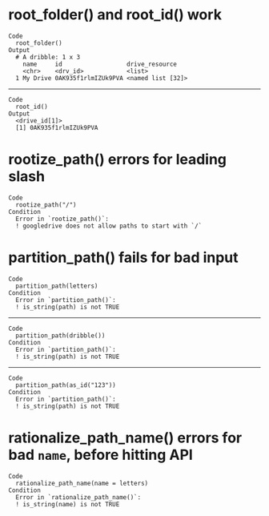 # root_folder() and root_id() work

    Code
      root_folder()
    Output
      # A dribble: 1 x 3
        name     id                  drive_resource   
        <chr>    <drv_id>            <list>           
      1 My Drive 0AK935f1rlmIZUk9PVA <named list [32]>

---

    Code
      root_id()
    Output
      <drive_id[1]>
      [1] 0AK935f1rlmIZUk9PVA

# rootize_path() errors for leading slash

    Code
      rootize_path("/")
    Condition
      Error in `rootize_path()`:
      ! googledrive does not allow paths to start with `/`

# partition_path() fails for bad input

    Code
      partition_path(letters)
    Condition
      Error in `partition_path()`:
      ! is_string(path) is not TRUE

---

    Code
      partition_path(dribble())
    Condition
      Error in `partition_path()`:
      ! is_string(path) is not TRUE

---

    Code
      partition_path(as_id("123"))
    Condition
      Error in `partition_path()`:
      ! is_string(path) is not TRUE

# rationalize_path_name() errors for bad `name`, before hitting API

    Code
      rationalize_path_name(name = letters)
    Condition
      Error in `rationalize_path_name()`:
      ! is_string(name) is not TRUE

